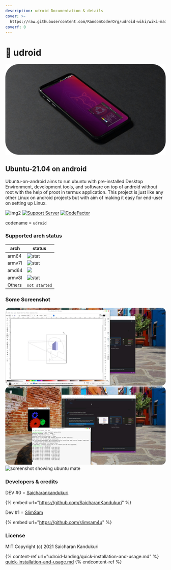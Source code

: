 ```yaml
---
description: udroid Documentation & details
cover: >-
  https://raw.githubusercontent.com/RandomCoderOrg/udroid-wiki/wiki-main/.gitbook/assets/20211228_152945.png
coverY: 0
---
```


# 🐧 udroid

![a rendered image showing udroid ubuntu mate desktop environment running on smartphone](<.gitbook/assets/intro_main.png>)

## Ubuntu-21.04 on android

Ubuntu-on-android aims to run ubuntu with pre-installed Desktop Environment, development tools, and software on top of android without root with the help of proot in termux application. This project is just like any other Linux on android projects but with aim of making it easy for end-user on setting up Linux.

![img2](https://badges.frapsoft.com/os/v1/open-source.svg?v=103) [![Support Server](https://img.shields.io/discord/892727774828199976?color=blue\&label=join%20%23udroid\&logo=discord\&logoColor=white\&style=for-the-badge)](https://discord.gg/h7wZ9BfbU9) [![CodeFactor](https://www.codefactor.io/repository/github/randomcoderorg/ubuntu-on-android/badge)](https://www.codefactor.io/repository/github/randomcoderorg/ubuntu-on-android)

codename = `udroid`

### Supported arch status

| arch   | status                                                              |
| ------ | ------------------------------------------------------------------- |
| arm64  | ![stat](https://img.shields.io/badge/-installable-brightgreen)      |
| armv7l | ![stat](https://img.shields.io/badge/-installable-brightgreen)      |
| amd64  | ![](https://img.shields.io/badge/-inprogress-blue)                  |
| armv8l | ![stat](https://img.shields.io/badge/-partially%20supported-orange) |
| Others | `not started`                                                       |

### Some Screenshot

![screenshot showing udroid with pre-installed xfce4 using libreoffice draw app](.gitbook/assets/three.png) ![screenshot showing udroid with pre-installed xfce4 using vscode and glxgeras running](<.gitbook/assets/four (1).png>) ![screenshot showing ubuntu mate](<.gitbook/assets/IMG\_20211014\_084106 (1).jpg>)

### Developers & credits

DEV #0 = [Saicharankandukuri](https://github.com/SaicharanKandukuri)

{% embed url="https://github.com/SaicharanKandukuri" %}

Dev #1 = [SlimSam](https://github.com/slimsam4u)

{% embed url="https://github.com/slimsam4u" %}

### License

MIT Copyright (c) 2021 Saicharan Kandukuri

{% content-ref url="udroid-landing/quick-installation-and-usage.md" %}
[quick-installation-and-usage.md](udroid-landing/quick-installation-and-usage.md)
{% endcontent-ref %}
